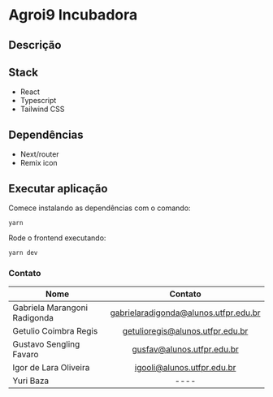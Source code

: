 # Agroi9 Incubadora 

## Descrição



## Stack
- React
- Typescript
- Tailwind CSS

## Dependências
- Next/router
- Remix icon

## Executar aplicação
Comece instalando as dependências com o comando:
```
yarn 
```
Rode o frontend executando:
```
yarn dev
```


### Contato
| Nome                          | Contato                                |
| ----------------------------- |:--------------------------------------:|
| Gabriela Marangoni Radigonda  | gabrielaradigonda@alunos.utfpr.edu.br   |
| Getulio Coimbra Regis         | getulioregis@alunos.utfpr.edu.br        |
| Gustavo Sengling Favaro       | gusfav@alunos.utfpr.edu.br              |
| Igor de Lara Oliveira         | igooli@alunos.utfpr.edu.br              |
| Yuri Baza                     |  ----                                   |